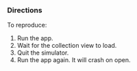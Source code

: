 ### Directions

To reproduce:

1. Run the app.
2. Wait for the collection view to load.
3. Quit the simulator.
4. Run the app again. It will crash on open.
